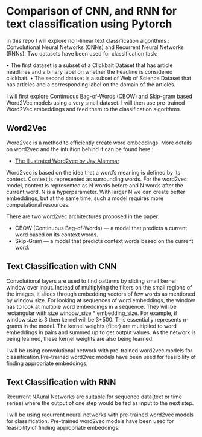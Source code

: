 # Comparison of CNN, and RNN for text classification using Pytorch


In this repo I will explore non-linear text classification algorithms : Convolutional Neural Networks (CNNs) and Recurrent Neural Networks (RNNs). 
Two datasets have been used for classification task:

•	The first dataset is a subset of a Clickbait Dataset that has article headlines and a binary label on whether the headline is considered clickbait.
•	The second dataset is a subset of Web of Science Dataset that has articles and a corresponding label on the domain of the articles.


I will first explore Continuous Bag-of-Words (CBOW) and Skip-gram based Word2Vec models using a very small dataset. I will then use pre-trained Word2Vec embeddings and feed them to the classification algorithms.

## Word2Vec 

Word2vec is a method to efficiently create word embeddings. More details on word2vec and the intuition behind it can be found here :  
* [The Illustrated Word2vec by Jay Alammar](https://jalammar.github.io/illustrated-word2vec/)

Word2vec is based on the idea that a word’s meaning is defined by its context. Context is represented as surrounding words. For the word2vec model, context is represented as N words before and N words after the current word. N is a hyperparameter. With larger N we can create better embeddings, but at the same time, such a model requires more computational resources. 

There are two word2vec architectures proposed in the paper:

* CBOW (Continuous Bag-of-Words) — a model that predicts a current word based on its context words.
* Skip-Gram — a model that predicts context words based on the current word.

## Text Classification with CNN
Convolutional layers are used to find patterns by sliding small kernel window over input. Instead of multiplying the filters on the small regions of the images, it slides through embedding vectors of few words as mentioned by window size. For looking at sequences of word embeddings, the window has to look at multiple word embeddings in a sequence. They will be rectangular with size window_size * embedding_size. For example, if window size is 3 then kernel will be 3*500. This essentially represents n-grams in the model. The kernel weights (filter) are multiplied to word embeddings in pairs and summed up to get output values. As the network is being learned, these kernel weights are also being learned.

I will be using convolutional network with pre-trained word2vec models for classification.Pre-trained word2vec models have been used for feasibility of finding appropriate embeddings. 

## Text Classification with RNN

Recurrent NAural Networks are suitable for sequence data(text or time series) where the output of one step would be fed as input to the next step.

I will be using recurrent neural networks with pre-trained word2vec models for classification. Pre-trained word2vec models have been used for feasibility of finding appropriate embeddings.
